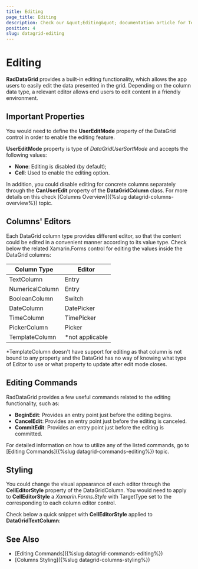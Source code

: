 ```yaml
---
title: Editing
page_title: Editing
description: Check our &quot;Editing&quot; documentation article for Telerik DataGrid for Xamarin control.
position: 4
slug: datagrid-editing
---
```


# Editing

**RadDataGrid** provides a built-in editing functionality, which allows the app users to easily edit the data presented in the grid. Depending on the column data type, a relevant editor allows end users to edit content in a friendly environment.

## Important Properties

You would need to define the **UserEditMode** property of the DataGrid control in order to enable the editing feature.

**UserEditMode** property is type of *DataGridUserSortMode* and accepts the following values:

* **None**: Editing is disabled (by default);
* **Cell**: Used to enable the editing option.

In addition, you could disable editing for concrete columns separately through the **CanUserEdit** property of the **DataGridColumn** class. For more details on this check [Columns Overview]({%slug datagrid-columns-overview%}) topic.

## Columns' Editors

Each DataGrid column type provides different editor, so that the content could be edited in a convenient manner according to its value type. Check below the related Xamarin.Forms control for editing the values inside the DataGrid columns:

| Column Type 		| Editor 			| 
|-------------------|-------------------|
| TextColumn		| Entry				|
| NumericalColumn	| Entry				|
| BooleanColumn		| Switch			|
| DateColumn		| DatePicker		|
| TimeColumn		| TimePicker		|
| PickerColumn		| Picker			|
| TemplateColumn	| *not applicable	|

&#42;TemplateColumn doesn't have support for editing as that column is not bound to any property and the DataGrid has no way of knowing what type of Editor to use or what property to update after edit mode closes.

## Editing Commands

RadDataGrid provides a few useful commands related to the editing functionality, such as:

* **BeginEdit**: Provides an entry point just before the editing begins. 
* **CancelEdit**: Provides an entry point just before the editing is canceled.
* **CommitEdit**: Provides an entry point just before the editing is committed.

For detailed information on how to utilize any of the listed commands, go to [Editing Commands]({%slug datagrid-commands-editing%}) topic.

## Styling

You could change the visual appearance of each editor through the **CellEditorStyle** property of the DataGridColumn. You would need to apply to **CellEditorStyle** a *Xamarin.Forms.Style* with TargetType set to the corresponding to each column editor control. 

Check below a quick snippet with **CellEditorStyle** applied to **DataGridTextColumn**:

<snippet id='datagrid-columnstyle-celleditor'/>

## See Also

- [Editing Commands]({%slug datagrid-commands-editing%})
- [Columns Styling]({%slug datagrid-columns-styling%})